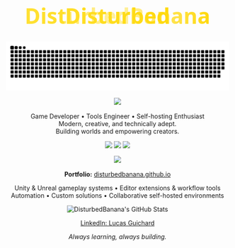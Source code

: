 <p align="center">
  <!-- Animated DisturbedBanana nickname SVG -->
  <svg width="450" height="80" viewBox="0 0 450 80" fill="none" xmlns="http://www.w3.org/2000/svg">
    <defs>
      <linearGradient id="bananaGradient" x1="0" y1="0" x2="450" y2="0" gradientUnits="userSpaceOnUse">
        <stop stop-color="#FFE135"/>
        <stop offset="1" stop-color="#FFD700"/>
      </linearGradient>
      <clipPath id="textClip">
        <text x="50%" y="50%" text-anchor="middle" dy=".35em" font-size="48" font-family="Segoe UI, Arial, sans-serif" font-weight="bold">
          DisturbedBanana
        </text>
      </clipPath>
      <linearGradient id="shine" x1="0" y1="0" x2="450" y2="0" gradientUnits="userSpaceOnUse">
        <stop offset="0%" stop-color="#fff" stop-opacity="0" />
        <stop offset="50%" stop-color="#fff" stop-opacity="0.6" />
        <stop offset="100%" stop-color="#fff" stop-opacity="0" />
      </linearGradient>
    </defs>
    <rect width="450" height="80" fill="url(#bananaGradient)" clip-path="url(#textClip)" />
    <g clip-path="url(#textClip)">
      <rect id="shineRect" x="-450" y="0" width="450" height="80" fill="url(#shine)">
        <animate attributeName="x" from="-450" to="450" dur="3s" repeatCount="indefinite" />
      </rect>
    </g>
    <text x="50%" y="50%" text-anchor="middle" dy=".35em" font-size="48" font-family="Segoe UI, Arial, sans-serif" font-weight="bold" fill="url(#bananaGradient)">
      Disturbed
    </text>
  </svg>
</p>

<p align="center">
  <picture>
    <source media="(prefers-color-scheme: dark)" srcset="https://github.com/DisturbedBanana/DisturbedBanana/blob/main/dist/github-snake-dark.svg" />
    <img src="https://github.com/DisturbedBanana/DisturbedBanana/blob/main/dist/github-snake.svg" alt="GitHub Contribution Snake" />
  </picture>
</p>
<p align="center">
  <img src="https://skillicons.dev/icons?i=unity,unreal,cs,cpp,python,github,ubuntu" />
</p>

<p align="center">
  Game Developer • Tools Engineer • Self-hosting Enthusiast<br>
  Modern, creative, and technically adept.<br>
  Building worlds and empowering creators.
</p>

<p align="center">
  <img src="https://img.shields.io/badge/Unity-2022.3+-brightgreen?style=flat-square&logo=unity&logoColor=white" />
  <img src="https://img.shields.io/badge/Unreal-5.3%2B-blue?style=flat-square&logo=unrealengine&logoColor=white" />
  <img src="https://img.shields.io/badge/Portfolio-Online-orange?style=flat-square&logo=githubpages&logoColor=white" />
</p>


<p align="center">
  <img src="https://komarev.com/ghpvc/?username=DisturbedBanana&color=blue" />
</p>

<p align="center">
  <b>Portfolio:</b> <a href="https://disturbedbanana.github.io/">disturbedbanana.github.io</a>
</p>

<p align="center">
  Unity & Unreal gameplay systems • Editor extensions & workflow tools<br>
  Automation • Custom solutions • Collaborative self-hosted environments
</p>

<p align="center">
  <!-- Optional: Add your GitHub stats card here, centered -->
  <img src="https://github-readme-stats.vercel.app/api?username=DisturbedBanana&show_icons=true&theme=radical&hide_border=true" alt="DisturbedBanana's GitHub Stats" />
</p>



<p align="center">
  <a href="https://www.linkedin.com/in/lucas-guichard-link/">LinkedIn: Lucas Guichard</a>
</p>

<p align="center">
  <em>Always learning, always building.</em>
</p>
